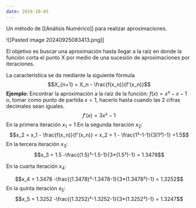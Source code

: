 ```yaml
---
date: 2024-10-05
---
```


Un método de [[Análisis Numérico]] para realizar aproximaciones.

![[Pasted image 20240925083413.png]]

El objetivo es buscar una aproximación hasta llegar a la raíz en donde la función corta el punto X por medio de una sucesión de aproximaciones por iteraciones.

La característica se da mediante la siguiente fórmula
$$X_{n+1} = X_n - \frac{f(x_n)}{f'(x_n)}$$
**Ejemplo:** Encontrar la aproximación a la raíz de la función: $f(x) = x³-x-1$ o, tomar como punto de partida $x = 1$, hacerlo hasta cuando las 2 cifras decimales sean iguales.
$$f'(x) = 3x²-1$$
En la primera iteración $x_1=1$
En la segunda iteración $x_2$:
  $$x_2 = x_1 - \frac{f(x_n)}{f'(x_n)} = x_2 = 1 - \frac{1³-1-1}{3(1²)-1} =1.5$$
En la tercera iteración $x_3$:
  $$x_3 = 1.5 -\frac{(1.5)³-1.5-1}{3*(1.5²)-1} = 1.3478$$

En la cuarta iteración $x_4$:

  $$x_4 = 1.3478 -\frac{(1.3478)³-1.3478-1}{3*(1.3478²)-1} = 1.3252$$
En la quinta iteración $x_5$:
  $$x_5 = 1.3252 -\frac{(1.3252)³-1.3252-1}{3*(1.3252²)-1} = 1.3247$$